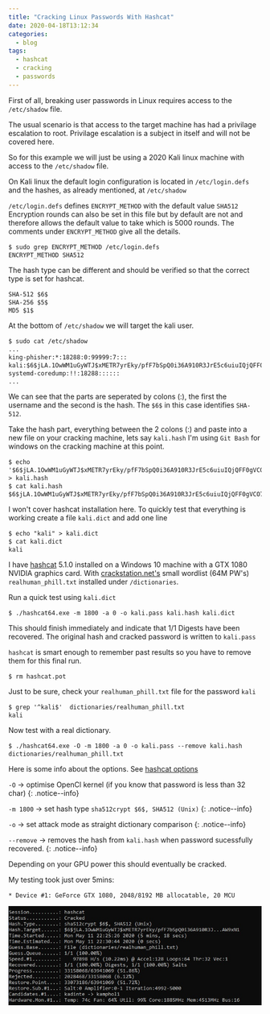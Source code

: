 ```yaml
---
title: "Cracking Linux Passwords With Hashcat"
date: 2020-04-18T13:12:34
categories:
  - blog
tags:
  - hashcat
  - cracking
  - passwords
---
```


First of all, breaking user passwords in Linux requires access to the `/etc/shadow` file.

The usual scenario is that access to the target machine has had a privilage escalation to root. Privilage escalation is a subject in itself and will not be covered here.

So for this example we will just be using a 2020 Kali linux machine with access to the `/etc/shadow` file.

On Kali linux the default login configuration is located in `/etc/login.defs` and the hashes, as already mentioned, at `/etc/shadow`

`/etc/login.defs` defines `ENCRYPT_METHOD` with the default value `SHA512` Encryption rounds can also be set in this file but by default are not and therefore allows the default value to take which is 5000 rounds. The comments under `ENCRYPT_METHOD` give all the details.

```
$ sudo grep ENCRYPT_METHOD /etc/login.defs
ENCRYPT_METHOD SHA512
```

The hash type can be different and should be verified so that the correct type is set for hashcat.

```
SHA-512 $6$
SHA-256 $5$
MD5 $1$
```

At the bottom of `/etc/shadow` we will target the kali user.

```
$ sudo cat /etc/shadow
...
king-phisher:*:18288:0:99999:7:::
kali:$6$jLA.1OwWM1uGyWTJ$xMETR7yrEky/pfF7bSpQ0i36A910R3JrE5c6uiuIQjQFF0gVCO7Hum.zI1lDsEZcjM07syG7B1ggxhtdAW9xN1:18288:0:99999:7:::
systemd-coredump:!!:18288::::::
...
```

We can see that the parts are seperated by colons (:), the first the username and the second is the hash. The `$6$` in this case identifies `SHA-512`.

Take the hash part, everything between the 2 colons (:) and paste into a new file on your cracking machine, lets say `kali.hash` I'm using `Git Bash` for windows on the cracking machine at this point. 

```
$ echo '$6$jLA.1OwWM1uGyWTJ$xMETR7yrEky/pfF7bSpQ0i36A910R3JrE5c6uiuIQjQFF0gVCO7Hum.zI1lDsEZcjM07syG7B1ggxhtdAW9xN1' > kali.hash
$ cat kali.hash
$6$jLA.1OwWM1uGyWTJ$xMETR7yrEky/pfF7bSpQ0i36A910R3JrE5c6uiuIQjQFF0gVCO7Hum.zI1lDsEZcjM07syG7B1ggxhtdAW9xN1
```

I won't cover hashcat installation here. To quickly test that everything is working create a file `kali.dict` and add one line
```
$ echo "kali" > kali.dict
$ cat kali.dict
kali
```

I have [hashcat](https://hashcat.net/hashcat/) 5.1.0 installed on a Windows 10 machine with a GTX 1080 NVIDIA graphics card. With [crackstation.net's](https://crackstation.net/crackstation-wordlist-password-cracking-dictionary.htm) small wordlist (64M PW's) `realhuman_phill.txt` installed under `/dictionaries`.

Run a quick test using `kali.dict`
```
$ ./hashcat64.exe -m 1800 -a 0 -o kali.pass kali.hash kali.dict
```

This should finish immediately and indicate that 1/1 Digests have been recovered. The original hash and cracked password is written to `kali.pass`

`hashcat` is smart enough to remember past results so you have to remove them for this final run.
```
$ rm hashcat.pot
```

Just to be sure, check your `realhuman_phill.txt` file for the password `kali`
```
$ grep '^kali$'  dictionaries/realhuman_phill.txt
kali
```

Now test with a real dictionary.
```
$ ./hashcat64.exe -O -m 1800 -a 0 -o kali.pass --remove kali.hash dictionaries/realhuman_phill.txt
```

Here is some info about the options. See [hashcat options](https://hashcat.net/wiki/doku.php?id=hashcat#options)

`-O` -> optimise OpenCl kernel (if you know that password is less than 32 char)
{: .notice--info}

`-m 1800` -> set hash type `sha512crypt $6$, SHA512 (Unix)`
{: .notice--info}

`-o` -> set attack mode as straight dictionary comparison
{: .notice--info}

`--remove` -> removes the hash from `kali.hash` when password sucessfully recovered.
{: .notice--info}

Depending on your GPU power this should eventually be cracked.

My testing took just over 5mins:
```
* Device #1: GeForce GTX 1080, 2048/8192 MB allocatable, 20 MCU
```
![alt text](\assets\images\hashcat-kali1.jpg)

